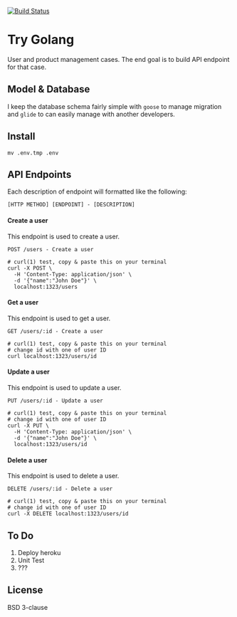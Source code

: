 [![Build Status](https://travis-ci.org/edwinlab/inventory.svg?branch=master)](https://travis-ci.org/edwinlab/inventory)

# Try Golang
User and product management cases. The end goal is to build API endpoint for that case.

## Model & Database
I keep the database schema fairly simple with `goose` to manage migration and `glide` to can easily manage with another developers.

## Install
```
mv .env.tmp .env
```

## API Endpoints
Each description of endpoint will formatted like the following:

```
[HTTP METHOD] [ENDPOINT] - [DESCRIPTION]
```

#### Create a user
This endpoint is used to create a user. 

```
POST /users - Create a user

# curl(1) test, copy & paste this on your terminal
curl -X POST \             
  -H 'Content-Type: application/json' \
  -d '{"name":"John Doe"}' \
  localhost:1323/users
```

#### Get a user
This endpoint is used to get a user. 

```
GET /users/:id - Create a user

# curl(1) test, copy & paste this on your terminal
# change id with one of user ID
curl localhost:1323/users/id
```

#### Update a user
This endpoint is used to update a user. 

```
PUT /users/:id - Update a user

# curl(1) test, copy & paste this on your terminal
# change id with one of user ID
curl -X PUT \             
  -H 'Content-Type: application/json' \
  -d '{"name":"John Doe"}' \
  localhost:1323/users/id
```

#### Delete a user
This endpoint is used to delete a user. 

```
DELETE /users/:id - Delete a user

# curl(1) test, copy & paste this on your terminal
# change id with one of user ID
curl -X DELETE localhost:1323/users/id
```

## To Do
1. Deploy heroku
2. Unit Test
3. ???

## License
BSD 3-clause
